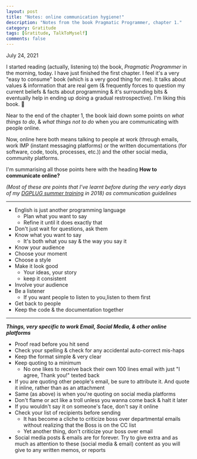 ```yaml
---
layout: post
title: "Notes: online communication hygiene!"
description: "Notes from the book Pragmatic Programmer, chapter 1."
category: Gratitude 
tags: [Gratitude, TalkToMyself]
comments: false
---
```


July 24, 2021

I started reading (actually, listening to) the book, *Pragmatic Programmer* in the morning, today. I have just finished the first chapter. I feel it's a very "easy to consume" book (which is a very good thing for me). It talks about values & information that are real gem (& frequently forces to question my current beliefs & facts about programming & it's surrounding bits & eventually help in ending up doing a gradual restrospective). I'm liking this book. 🙂 

Near to the end of the chapter 1, the book laid down some points on *what things to do*, & *what things not to do* when you are communicating with people online.

Now, online here both means talking to people at work (through emails, work IMP (instant messaging platforms) or the written documentations (for software, code, tools, processes, etc.)) and the other social media, community platforms.

I'm summarising all those points here with the heading **How to communicate online?**

*(Most of these are points that I've learnt before during the very early days of my [DGPLUG summer training](https://dgplug.org/) in 2018) as communication guidelines*

---

- English is just another programming language
    - Plan what you want to say
    - Refine it until it does exactly that
- Don't just wait for questions, ask them 
- Know what you want to say
    - It's both what you say & the way you say it 
- Know your audience
- Choose your moment
- Choose a style
- Make it look good
    - Your ideas, your story
    - keep it consistent   
- Involve your audience
- Be a listener
    - If you want people to listen to you,listen to them first
- Get back to people
- Keep the code & the documentation together

---

***Things, very specific to work Email, Social Media, & other online platforms***

- Proof read before you hit send
- Check your spelling & check for any accidental auto-correct mis-haps
- Keep the format simple & very clear
- Keep quoting to a minimum
    - No one likes to receive back their own 100 lines email with just "I agree, Thank you!" texted back
- If you are quoting other people's email, be sure to attribute it. And quote it inline, rather than as an attachment
- Same (as above) is when you're quoting on social media platforms
- Don't flame or act like a troll unless you wanna come back & halt it later
- If you wouldn't say it on someone's face, don't say it online
- Check your list of recipients before sending
    - It has become a cliche to criticize boss over departmental emails without realizing that the Boss is on the CC list
    - Yet another thing, don't criticize your boss over email
- Social media posts & emails are for forever. Try to give extra and as much as attention to these (social media & email) content as you will give to any written memos, or reports

